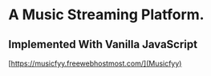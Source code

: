 # A Music Streaming Platform.
## Implemented With Vanilla JavaScript
[https://musicfyy.freewebhostmost.com/](Musicfyy)

